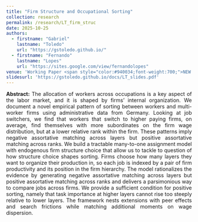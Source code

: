 ```yaml
---
title: "Firm Structure and Occupational Sorting"
collection: research
permalink: /research/LT_firm_struc
date: 2025-10-25
authors:
  - firstname: "Gabriel"
    lastname: "Toledo"
    url: "https://gstoledo.github.io/"
  - firstname: "Fernando"
    lastname: "Lopes"
    url: "https://sites.google.com/view/fernandolopes"
venue: 'Working Paper <span style="color:#940034;font-weight:700;">NEW!!</span>'
slidesurl: 'https://gstoledo.github.io/docs/LT_slides.pdf'
---
```


<div style="text-align: justify;">
<strong>Abstract:</strong> The allocation of workers across occupations is a key aspect of the labor market, and it is shaped by firms’ internal organization. We document a novel empirical pattern of sorting between workers and multi-worker firms using administrative data from Germany. Looking at job switchers, we find that workers that switch to higher paying firms, on average, find themselves with more subordinates on the firm wage distribution, but at a lower relative rank within the firm. These patterns imply negative assortative matching across layers but positive assortative matching across ranks. We build a tractable many-to-one assignment model with endogenous firm structure choice that allow us to tackle to question of how structure choice shapes sorting. Firms choose how many layers they want to organize their production in, so each job is indexed by a pair of firm productivity and its position in the firm hierarchy. The model rationalizes the evidence by generating negative assortative matching across layers but positive assortative matching across ranks and delivers a parsimonious way to compare jobs across firms. We provide a sufficient condition for positive sorting, namely that task importance at higher layers cannot rise too steeply relative to lower layers. The framework nests extensions with peer effects and search frictions while matching additional moments on wage dispersion.
</div>
